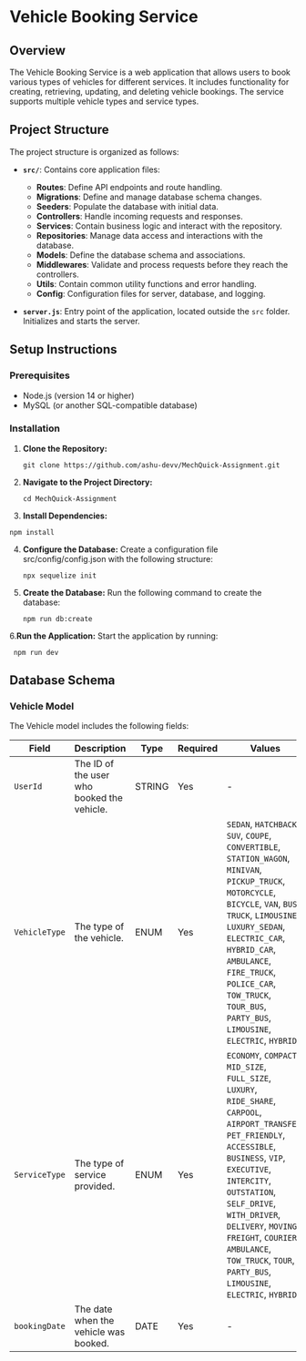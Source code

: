 # Vehicle Booking Service

## Overview

The Vehicle Booking Service is a web application that allows users to book various types of vehicles for different services. It includes functionality for creating, retrieving, updating, and deleting vehicle bookings. The service supports multiple vehicle types and service types.

## Project Structure

The project structure is organized as follows:

- **`src/`**: Contains core application files:
  - **Routes**: Define API endpoints and route handling.
  - **Migrations**: Define and manage database schema changes.
  - **Seeders**: Populate the database with initial data.
  - **Controllers**: Handle incoming requests and responses.
  - **Services**: Contain business logic and interact with the repository.
  - **Repositories**: Manage data access and interactions with the database.
  - **Models**: Define the database schema and associations.
  - **Middlewares**: Validate and process requests before they reach the controllers.
  - **Utils**: Contain common utility functions and error handling.
  - **Config**: Configuration files for server, database, and logging.

- **`server.js`**: Entry point of the application, located outside the `src` folder. Initializes and starts the server.

## Setup Instructions

### Prerequisites

- Node.js (version 14 or higher)
- MySQL (or another SQL-compatible database)

### Installation

1. **Clone the Repository:**
   ```
   git clone https://github.com/ashu-devv/MechQuick-Assignment.git
   ```


2. **Navigate to the Project Directory:**
   ```
   cd MechQuick-Assignment
   ```

3.  **Install Dependencies:**
   ```
   npm install
   ```

4. **Configure the Database:**
   Create a configuration file src/config/config.json with the following structure:
   ```
   npx sequelize init
   ```

5. **Create the Database:**
  Run the following command to create the database:
    ```
    npm run db:create
    ```

    
6.**Run the Application:**
Start the application by running:
   ```
    npm run dev
   ```
    

## Database Schema

### Vehicle Model

The Vehicle model includes the following fields:

| Field        | Description                                                                                                       | Type  | Required | Values                                                                                                                           |
|--------------|-------------------------------------------------------------------------------------------------------------------|-------|----------|----------------------------------------------------------------------------------------------------------------------------------|
| `UserId`     | The ID of the user who booked the vehicle.                                                                        | STRING| Yes      | -                                                                                                                                |
| `VehicleType`| The type of the vehicle.                                                                                           | ENUM  | Yes      | `SEDAN`, `HATCHBACK`, `SUV`, `COUPE`, `CONVERTIBLE`, `STATION_WAGON`, `MINIVAN`, `PICKUP_TRUCK`, `MOTORCYCLE`, `BICYCLE`, `VAN`, `BUS`, `TRUCK`, `LIMOUSINE`, `LUXURY_SEDAN`, `ELECTRIC_CAR`, `HYBRID_CAR`, `AMBULANCE`, `FIRE_TRUCK`, `POLICE_CAR`, `TOW_TRUCK`, `TOUR_BUS`, `PARTY_BUS`, `LIMOUSINE`, `ELECTRIC`, `HYBRID` |
| `ServiceType`| The type of service provided.                                                                                      | ENUM  | Yes      | `ECONOMY`, `COMPACT`, `MID_SIZE`, `FULL_SIZE`, `LUXURY`, `RIDE_SHARE`, `CARPOOL`, `AIRPORT_TRANSFER`, `PET_FRIENDLY`, `ACCESSIBLE`, `BUSINESS`, `VIP`, `EXECUTIVE`, `INTERCITY`, `OUTSTATION`, `SELF_DRIVE`, `WITH_DRIVER`, `DELIVERY`, `MOVING`, `FREIGHT`, `COURIER`, `AMBULANCE`, `TOW_TRUCK`, `TOUR`, `PARTY_BUS`, `LIMOUSINE`, `ELECTRIC`, `HYBRID` |
| `bookingDate`| The date when the vehicle was booked.                                                                             | DATE  | Yes      | -                                                                                                                                |

